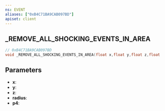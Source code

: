 ```yaml
---
ns: EVENT
aliases: ["0xB4C71BA9CAB097BD"]
apiset: client
---
```

## _REMOVE_ALL_SHOCKING_EVENTS_IN_AREA

```c
// 0xB4C71BA9CAB097BD
void _REMOVE_ALL_SHOCKING_EVENTS_IN_AREA(float x,float y,float z,float radius,BOOL p4);
```


## Parameters
* **x**:
* **y**:
* **z**:
* **radius**:
* **p4**: